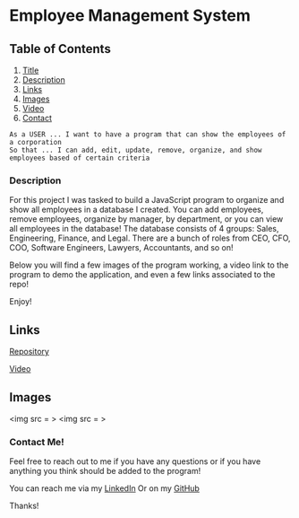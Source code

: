 <a name = "title"></a>

# Employee Management System

## Table of Contents
1. [Title](#title)
2. [Description](#Description)
3. [Links](#link)
4. [Images](#images)
5. [Video](#video)
6. [Contact](#contact)

```
As a USER ... I want to have a program that can show the employees of a corporation
So that ... I can add, edit, update, remove, organize, and show employees based of certain criteria
```

<a name = "description"></a>

### Description

For this project I was tasked to build a JavaScript program to organize and show all employees in a database I created. You can add employees, remove employees, organize by manager, by department, or you can view all employees in the database! The database consists of 4 groups: Sales, Engineering, Finance, and Legal. There are a bunch of roles from CEO, CFO, COO, Software Engineers, Lawyers, Accountants, and so on! 

Below you will find a few images of the program working, a video link to the program to demo the application, and even a few links associated to the repo! 

Enjoy!

<a name = "links"></a>

## Links

[Repository](https://github.com/joecliffordofficial/employee_tracker)

[Video]()

<a name = "images"></a>

## Images

<img src = >
<img src = >


<a name = "contact"></a>

### Contact Me!

Feel free to reach out to me if you have any questions or if you have anything you think should be added to the program!

You can reach me via my [LinkedIn](https://www.linkedin.com/in/joe-clifford/)
Or on my [GitHub](https://github.com/joecliffordofficial)

Thanks!

